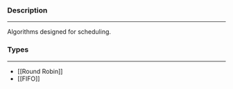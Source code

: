 ### Description
---
Algorithms designed for scheduling.


### Types
---
- [[Round Robin]]
- [[FIFO]]